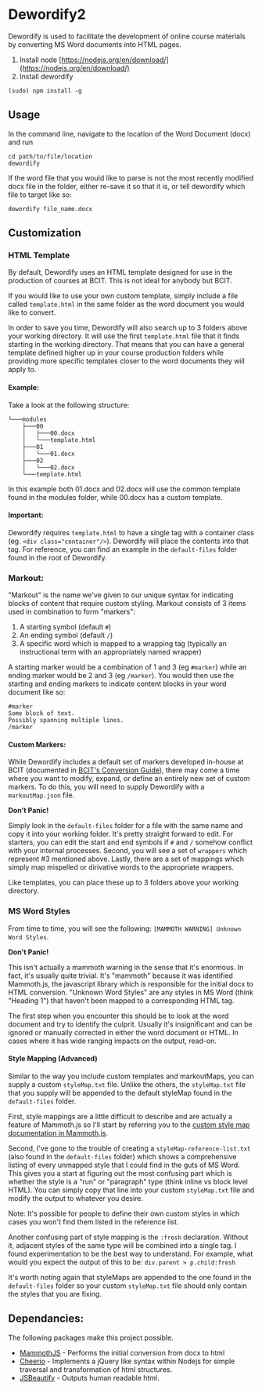 # Dewordify2

Dewordify is used to facilitate the development of online course materials by converting MS Word documents into HTML pages.

1. Install node [https://nodejs.org/en/download/](https://nodejs.org/en/download/)
2. Install dewordify

```
(sudo) npm install -g
```

## Usage
In the command line, navigate to the location of the Word Document (docx) and run

```
cd path/to/file/location
dewordify
```
If the word file that you would like to parse is not the most recently modified docx file in the folder, either re-save it so that it is, or tell dewordify which file to target like so:

```
dewordify file_name.docx
```
## Customization

### HTML Template
By default, Dewordify uses an HTML template designed for use in the production of courses at BCIT.  This is not ideal for anybody but BCIT.

If you would like to use your own custom template, simply include a file called `template.html` in the same folder as the word document you would like to convert.

In order to save you time, Dewordify will also search up to 3 folders above your working directory.  It will use the first `template.html` file that it finds starting in the working directory.  That means that you can have a general template defined higher up in your course production folders while providing more specific templates closer to the word documents they will apply to.

#### Example:
Take a look at the following structure:
```
└───modules
    ├───00
    │   ├───00.docx
    │   └───template.html	 
    ├───01
    │   └───01.docx
    ├───02
    │   └───02.docx
    └───template.html
```
In this example both 01.docx and 02.docx will use the common template found in the modules folder, while 00.docx has a custom template.

#### Important:
Dewordify requires `template.html` to have a single tag with a container class (eg. `<div class="container"/>`).  Dewordify will place the contents into that tag.  For reference, you can find an example in the `default-files` folder found in the root of Dewordify.

### Markout:
"Markout" is the name we've given to our unique syntax for indicating blocks of content that require custom styling.  Markout consists of 3 items used in combination to form "markers":

1. A starting symbol (default `#`)
2. An ending symbol (default `/`)
3. A specific word which is mapped to a wrapping tag (typically an instructional term with an appropriately named wrapper)

A starting marker would be a combination of 1 and 3 (eg `#marker`) while an ending marker would be 2 and 3 (eg `/marker`).  You would then use the starting and ending markers to indicate content blocks in your word document like so: 

```
#marker
Some block of text.
Possibly spanning multiple lines.
/marker
```

#### Custom Markers:
While Dewordify includes a default set of markers developed in-house at BCIT (documented in [BCIT's Conversion Guide](https://ltc.bcit.ca/courseproduction/conversionguide/)), there may come a time where you want to modify, expand, or define an entirely new set of custom markers.  To do this, you will need to supply Dewordify with a `markoutMap.json` file.  

**Don't Panic!**

Simply look in the `default-files` folder for a file with the same name and copy it into your working folder.  It's pretty straight forward to edit.  For starters, you can edit the start and end symbols if `#` and `/` somehow conflict with your internal processes.  Second, you will see a set of `wrappers` which represent #3 mentioned above.  Lastly, there are a set of mappings which simply map mispelled or dirivative words to the appropriate wrappers.

Like templates, you can place these up to 3 folders above your working directory.

### MS Word Styles
From time to time, you will see the following: `[MAMMOTH WARNING] Unknown Word Styles`.

**Don't Panic!**

This isn't actually a mammoth warning in the sense that it's enormous.  In fact, it's usually quite trivial.  It's "mammoth" because it was identified Mammoth.js, the javascript library which is responsible for the initial docx to HTML conversion.  "Unknown Word Styles" are any styles in MS Word (think "Heading 1") that haven't been mapped to a corresponding HTML tag.

The first step when you encounter this should be to look at the word document and try to identify the culprit.  Usually it's insignificant and can be ignored or manually corrected in either the word document or HTML.  In cases where it has wide ranging impacts on the output, read-on.

#### Style Mapping (Advanced)
Similar to the way you include custom templates and markoutMaps, you can supply a custom `styleMap.txt` file.  Unlike the others, the `styleMap.txt` file that you supply will be appended to the default styleMap found in the `default-files` folder.

First, style mappings are a little difficult to describe and are actually a feature of Mammoth.js so I'll start by referring you to the [custom style map documentation in Mammoth.js](https://github.com/mwilliamson/mammoth.js#custom-style-map).

Second, I've gone to the trouble of creating a `styleMap-reference-list.txt` (also found in the `default-files` folder) which shows a comprehensive listing of every unmapped style that I could find in the guts of MS Word.  This gives you a start at figuring out the most confusing part which is whether the style is a "run" or "paragraph" type (think inline vs block level HTML).  You can simply copy that line into your custom `styleMap.txt` file and modify the output to whatever you desire.  

Note: It's possible for people to define their own custom styles in which cases you won't find them listed in the reference list.

Another confusing part of style mapping is the `:fresh` declaration.  Without it, adjacent styles of the same type will be combined into a single tag.  I found experimentation to be the best way to understand.  For example, what would you expect the output of this to be: `div.parent > p.child:fresh`

It's worth noting again that styleMaps are appended to the one found in the `default-files` folder so your custom `styleMap.txt` file should only contain the styles that you are fixing.

## Dependancies:
The following packages make this project possible.
* [MammothJS](https://www.npmjs.com/package/mammoth) - Performs the initial conversion from docx to html
* [Cheerio](https://www.npmjs.com/package/cheerio) - Implements a jQuery like syntax within Nodejs for simple traversal and transformation of html structures.
* [JSBeautify](https://www.npmjs.com/package/js-beautify) - Outputs human readable html.

